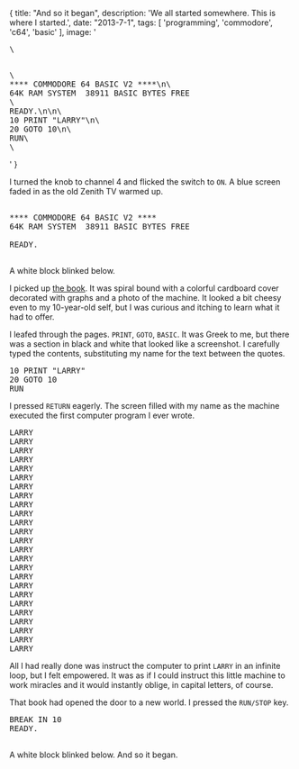 {
	title: "And so it began",
    description: 'We all started somewhere. This is where I started.',
    date: "2013-7-1",
    tags: [
        'programming',
        'commodore',
        'c64',
        'basic'
    ],
    image: '<pre class="code c64 animate noMargin small">\
<div class="center">\
**** COMMODORE 64 BASIC V2 ****\n\
64K RAM SYSTEM  38911 BASIC BYTES FREE</div>\
READY.\n\n\
10 PRINT "LARRY"\n\
20 GOTO 10\n\
RUN\
<span class="c64_cursor"></span>\
</pre>'
}

I turned the knob to channel 4 and flicked the switch to `ON`. A  blue screen faded in as the old Zenith TV warmed up.

<pre class="code c64 fade animate">
<div class="center">
**** COMMODORE 64 BASIC V2 ****
64K RAM SYSTEM  38911 BASIC BYTES FREE</div>
READY.
<span class="c64_cursor"></span>
</pre>

A white block blinked below.

I picked up [the book][1]. It was spiral bound with a colorful cardboard cover decorated with graphs and a photo of the machine. It looked a bit cheesy even to my 10-year-old self, but I was curious and itching to learn what it had to offer.

I leafed through the pages. `PRINT`, `GOTO`, `BASIC`. It was Greek to me, but there was a section in black and white that looked like a screenshot. I carefully typed the contents, substituting my name for the text between the quotes.

<pre class="code c64">
10 PRINT "LARRY"
20 GOTO 10
RUN
</pre>

I pressed `RETURN` eagerly. The screen filled with my name as the machine executed the first computer program I ever wrote.

<pre class="code c64">
LARRY
LARRY
LARRY
LARRY
LARRY
LARRY
LARRY
LARRY
LARRY
LARRY
LARRY
LARRY
LARRY
LARRY
LARRY
LARRY
LARRY
LARRY
LARRY
LARRY
LARRY
LARRY
LARRY
LARRY
<span class="c64_flash">LARRY</span>
</pre>

All I had really done was instruct the computer to print <code>LARRY</code> in an infinite loop, but I felt empowered. It was as if I could instruct this little machine to work miracles and it would instantly oblige, in capital letters, of course.

That book had opened the door to a new world. I pressed the `RUN/STOP` key.

<pre class="code c64 animate">
BREAK IN 10
READY.
<span class="c64_cursor"></span>
</pre>

A white block blinked below. And so it began.


[1]: http://www.commodore.ca/manuals/c64_users_guide/c64-users_guide.htm
